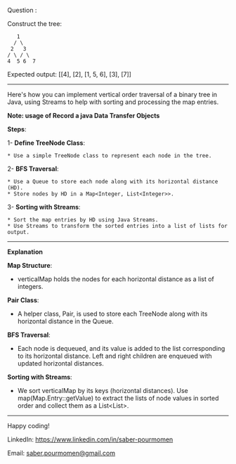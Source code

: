 Question :

 Construct the tree:
 
       1
      / \
     2   3
    / \ / \
    4  5 6  7

 Expected output: [[4], [2], [1, 5, 6], [3], [7]]
 
------------------------------------------------------------------------
Here's how you can implement vertical order traversal of a binary tree in Java, using Streams to help with sorting and processing the map entries.

**Note: usage of Record a java Data Transfer Objects**

**Steps**:

1- **Define TreeNode Class**:

    * Use a simple TreeNode class to represent each node in the tree.

2- **BFS Traversal**:

    * Use a Queue to store each node along with its horizontal distance (HD).
    * Store nodes by HD in a Map<Integer, List<Integer>>.

3- **Sorting with Streams**:

    * Sort the map entries by HD using Java Streams.
    * Use Streams to transform the sorted entries into a list of lists for output.
------------------------------------------------------------------------
**Explanation**

**Map Structure**: 
 * verticalMap holds the nodes for each horizontal distance as a list of integers.

**Pair Class**: 
* A helper class, Pair, is used to store each TreeNode along with its horizontal distance in the Queue.

**BFS Traversal**:
* Each node is dequeued, and its value is added to the list corresponding to its horizontal distance.
Left and right children are enqueued with updated horizontal distances.

**Sorting with Streams**:

* We sort verticalMap by its keys (horizontal distances).
Use map(Map.Entry::getValue) to extract the lists of node values in sorted order and collect them as a List<List<Integer>>.

------------------------------------------------------------------------
Happy coding!

LinkedIn: https://www.linkedin.com/in/saber-pourmomen

Email: saber.pourmomen@gmail.com
